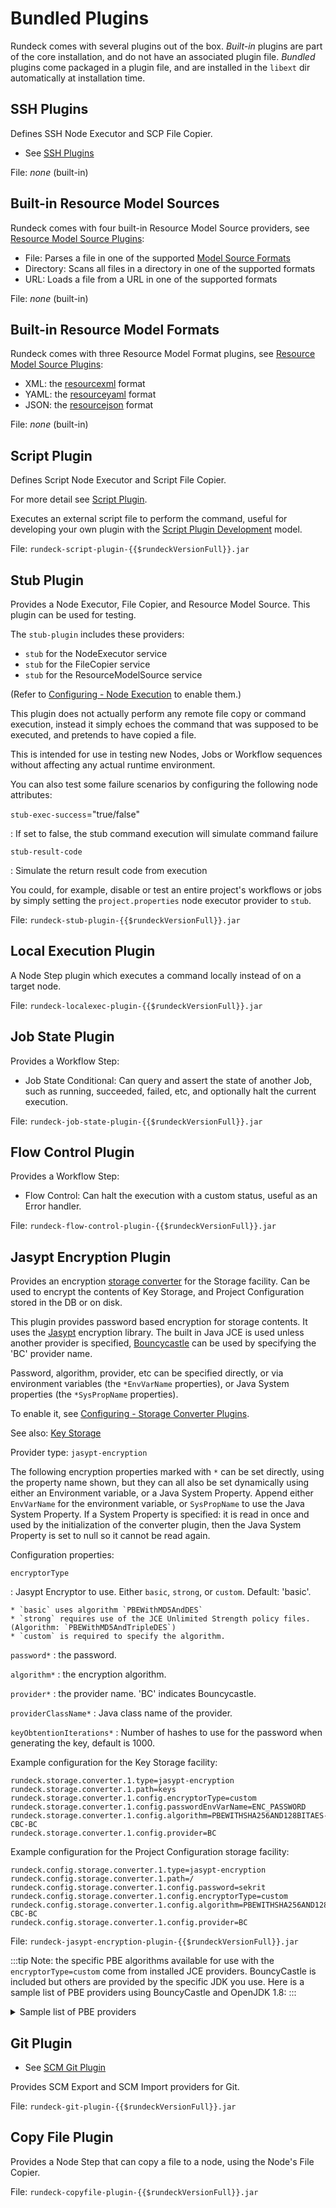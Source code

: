 # Bundled Plugins

Rundeck comes with several plugins out of the box. _Built-in_ plugins are part of the core installation, and do not
have an associated plugin file. _Bundled_ plugins come packaged in a plugin file,
and are installed in the `libext` dir automatically at installation time.

## SSH Plugins

Defines SSH Node Executor and SCP File Copier.

- See [SSH Plugins](/manual/projects/node-execution/ssh.md)

File: _none_ (built-in)

## Built-in Resource Model Sources

Rundeck comes with four built-in Resource Model Source providers, see [Resource Model Source Plugins](/manual/projects/resource-model-sources/builtin.md):

- File: Parses a file in one of the supported [Model Source Formats](#built-in-resource-model-formats)
- Directory: Scans all files in a directory in one of the supported formats
- URL: Loads a file from a URL in one of the supported formats

File: _none_ (built-in)

## Built-in Resource Model Formats

Rundeck comes with three Resource Model Format plugins, see [Resource Model Source Plugins](/manual/projects/resource-model-sources/builtin.md#resource-model-document-formats):

- XML: the [resourcexml](/manual/document-format-reference/resource-v13.md) format
- YAML: the [resourceyaml](/manual/document-format-reference/resource-yaml-v13.md) format
- JSON: the [resourcejson](/manual/document-format-reference/resource-json-v10.md) format

File: _none_ (built-in)

## Script Plugin

Defines Script Node Executor and Script File Copier.

For more detail see [Script Plugin](/manual/projects/node-execution/script.md).

Executes an external script file to perform the command, useful for developing your own plugin with the [Script Plugin Development](/developer/01-plugin-development.md#script-plugin-development) model.

File: `rundeck-script-plugin-{{$rundeckVersionFull}}.jar`

## Stub Plugin

Provides a Node Executor, File Copier, and Resource Model Source. This plugin can be used for testing.

The `stub-plugin` includes these providers:

- `stub` for the NodeExecutor service
- `stub` for the FileCopier service
- `stub` for the ResourceModelSource service

(Refer to [Configuring - Node Execution](/administration/configuration/plugins/configuring.md#node-execution) to enable them.)

This plugin does not actually perform any remote file copy or command execution,
instead it simply echoes the command that was supposed to be executed, and
pretends to have copied a file.

This is intended for use in testing new Nodes, Jobs or Workflow sequences without
affecting any actual runtime environment.

You can also test some failure scenarios by configuring the following node attributes:

`stub-exec-success`="true/false"

: If set to false, the stub command execution will simulate command failure

`stub-result-code`

: Simulate the return result code from execution

You could, for example, disable or test an entire project's workflows or jobs by
simply setting the `project.properties` node executor provider to `stub`.

File: `rundeck-stub-plugin-{{$rundeckVersionFull}}.jar`

## Local Execution Plugin

A Node Step plugin which executes a command locally instead of on a target node.

File: `rundeck-localexec-plugin-{{$rundeckVersionFull}}.jar`

## Job State Plugin

Provides a Workflow Step:

- Job State Conditional: Can query and assert the state of another Job, such as running, succeeded, failed, etc, and optionally halt the current execution.

File: `rundeck-job-state-plugin-{{$rundeckVersionFull}}.jar`

## Flow Control Plugin

Provides a Workflow Step:

- Flow Control: Can halt the execution with a custom status, useful as an Error handler.

File: `rundeck-flow-control-plugin-{{$rundeckVersionFull}}.jar`

## Jasypt Encryption Plugin

Provides an encryption [storage converter](/administration/configuration/storage-facility.md#storage-converters) for the Storage facility. Can be used to encrypt the contents of Key Storage,
and Project Configuration stored in the DB or on disk.

This plugin provides password based encryption for storage contents.
It uses the [Jasypt][] encryption library. The built in Java JCE is used unless another provider is specified, [Bouncycastle][] can be used by specifying the 'BC' provider name.

[jasypt]: http://www.jasypt.org/
[bouncycastle]: https://www.bouncycastle.org/

Password, algorithm, provider, etc can be specified directly, or via environment variables (the `*EnvVarName` properties), or Java System properties (the `*SysPropName` properties).

To enable it, see [Configuring - Storage Converter Plugins](/administration/configuration/plugins/configuring.md#storage-converter-plugins).

See also: [Key Storage](/manual/key-storage/index.md)

Provider type: `jasypt-encryption`

The following encryption properties marked with `*` can be set directly,
using the property name shown,
but they can all also be set dynamically using either an Environment variable,
or a Java System Property.
Append either `EnvVarName` for the environment variable,
or `SysPropName` to use the Java System Property.
If a System Property is specified: it is read in once and used by the initialization of the converter plugin,
then the Java System Property is set to null so it cannot be read again.

Configuration properties:

`encryptorType`

: Jasypt Encryptor to use. Either `basic`, `strong`, or `custom`. Default: 'basic'.

    * `basic` uses algorithm `PBEWithMD5AndDES`
    * `strong` requires use of the JCE Unlimited Strength policy files. (Algorithm: `PBEWithMD5AndTripleDES`)
    * `custom` is required to specify the algorithm.

`password*`
: the password.

`algorithm*`
: the encryption algorithm.

`provider*`
: the provider name. 'BC' indicates Bouncycastle.

`providerClassName*`
: Java class name of the provider.

`keyObtentionIterations*`
: Number of hashes to use for the password when generating the key, default is 1000.

Example configuration for the Key Storage facility:

```properties
rundeck.storage.converter.1.type=jasypt-encryption
rundeck.storage.converter.1.path=keys
rundeck.storage.converter.1.config.encryptorType=custom
rundeck.storage.converter.1.config.passwordEnvVarName=ENC_PASSWORD
rundeck.storage.converter.1.config.algorithm=PBEWITHSHA256AND128BITAES-CBC-BC
rundeck.storage.converter.1.config.provider=BC
```

Example configuration for the Project Configuration storage facility:

```properties
rundeck.config.storage.converter.1.type=jasypt-encryption
rundeck.config.storage.converter.1.path=/
rundeck.config.storage.converter.1.config.password=sekrit
rundeck.config.storage.converter.1.config.encryptorType=custom
rundeck.config.storage.converter.1.config.algorithm=PBEWITHSHA256AND128BITAES-CBC-BC
rundeck.config.storage.converter.1.config.provider=BC
```

File: `rundeck-jasypt-encryption-plugin-{{$rundeckVersionFull}}.jar`

:::tip
Note: the specific PBE algorithms available for use with the `encryptorType=custom` come from installed JCE providers.  BouncyCastle is included but others are provided by the specific JDK you use.  Here is a sample list of PBE providers using BouncyCastle and OpenJDK 1.8:
:::

<details>
   <summary>Sample list of PBE providers</summary>

PBE ALGORITHMS:      
* PBEWITHHMACSHA1ANDAES_128
* PBEWITHHMACSHA1ANDAES_256
* PBEWITHHMACSHA224ANDAES_128
* PBEWITHHMACSHA224ANDAES_256
* PBEWITHHMACSHA256ANDAES_128
* PBEWITHHMACSHA256ANDAES_256
* PBEWITHHMACSHA384ANDAES_128
* PBEWITHHMACSHA384ANDAES_256
* PBEWITHHMACSHA512ANDAES_128
* PBEWITHHMACSHA512ANDAES_256
* PBEWITHMD2ANDDES
* PBEWITHMD5AND128BITAES-CBC-OPENSSL
* PBEWITHMD5AND192BITAES-CBC-OPENSSL
* PBEWITHMD5AND256BITAES-CBC-OPENSSL
* PBEWITHMD5ANDDES
* PBEWITHMD5ANDRC2
* PBEWITHMD5ANDTRIPLEDES
* PBEWITHSHA1ANDDES
* PBEWITHSHA1ANDDESEDE
* PBEWITHSHA1ANDRC2
* PBEWITHSHA1ANDRC2_128
* PBEWITHSHA1ANDRC2_40
* PBEWITHSHA1ANDRC4_128
* PBEWITHSHA1ANDRC4_40
* PBEWITHSHA256AND128BITAES-CBC-BC
* PBEWITHSHA256AND192BITAES-CBC-BC
* PBEWITHSHA256AND256BITAES-CBC-BC
* PBEWITHSHAAND128BITAES-CBC-BC
* PBEWITHSHAAND128BITRC2-CBC
* PBEWITHSHAAND128BITRC4
* PBEWITHSHAAND192BITAES-CBC-BC
* PBEWITHSHAAND2-KEYTRIPLEDES-CBC
* PBEWITHSHAAND256BITAES-CBC-BC
* PBEWITHSHAAND3-KEYTRIPLEDES-CBC
* PBEWITHSHAAND40BITRC2-CBC
* PBEWITHSHAAND40BITRC4
* PBEWITHSHAANDIDEA-CBC
* PBEWITHSHAANDTWOFISH-CBC

</details>

## Git Plugin

- See [SCM Git Plugin](/manual/projects/scm/git.md)

Provides SCM Export and SCM Import providers for Git.

File: `rundeck-git-plugin-{{$rundeckVersionFull}}.jar`

## Copy File Plugin

Provides a Node Step that can copy a file to a node, using the Node's File Copier.

File: `rundeck-copyfile-plugin-{{$rundeckVersionFull}}.jar`
